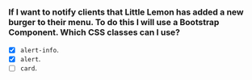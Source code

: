 ### If I want to notify clients that Little Lemon has added a new burger to their menu. To do this I will use a Bootstrap Component. Which CSS classes can I use?

- [x] `alert-info`.
- [x] `alert`.
- [ ] `card`.
